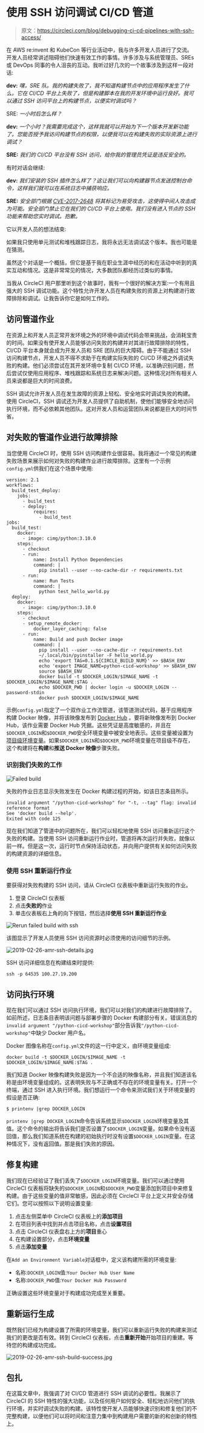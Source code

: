 # 使用 SSH 访问调试 CI/CD 管道

> 原文：<https://circleci.com/blog/debugging-ci-cd-pipelines-with-ssh-access/>

在 AWS re:invent 和 KubeCon 等行业活动中，我与许多开发人员进行了交流。开发人员经常讲述阻碍他们快速有效工作的事情。许多涉及与系统管理员、SREs 或 DevOps 同事的令人沮丧的互动。我听过好几次的一个故事涉及到这样一段对话:

**dev:** *嘿，SRE 队。我的构建失败了，我不知道构建节点中的应用程序发生了什么。它在 CI/CD 平台上失败了，但是构建脚本在我的开发环境中运行良好。我可以通过 SSH 访问平台上的构建节点，以便实时调试吗？*

SRE: *一小时后怎么样？*

**dev:** *一个小时？我需要完成这个，这样我就可以开始为下一个版本开发新功能了。您能否授予我访问构建节点的权限，以便我可以在构建失败的实际资源上进行调试？*

**SRE:** *我们的 CI/CD 平台没有 SSH 访问，给你我的管理员凭证是违反安全的。*

有时对话会继续:

**dev:** *我们安装的 SSH 插件怎么样了？这让我们可以向构建器节点发送控制台命令，这样我们就可以在系统日志中捕获响应。*

**SRE:** *安全部门根据 [CVE-2017-2648](https://nvd.nist.gov/vuln/detail/CVE-2017-2648) 将其标记为易受攻击，这使得中间人攻击成为可能。安全部门禁止它在我们的 CI/CD 平台上使用。我们没有进入节点的 SSH 功能来帮助您实时调试。抱歉。*

它以开发人员的想法结束:

如果我只使用单元测试和堆栈跟踪日志，我将永远无法调试这个版本。我也可能是在猜测。

虽然这个对话是一个概括，但它是基于我在职业生涯中经历的和在活动中听到的真实互动和情况。这是非常常见的情况，大多数团队都经历过类似的事情。

当我从 CircleCI 用户那里听到这个故事时，我有一个很好的解决方案:一个有用且强大的 SSH 调试功能。这个特性允许开发人员在构建失败的资源上对构建进行故障排除和调试。让我告诉你它是如何工作的。

## 访问管道作业

在资源上和开发人员正常开发环境之外的环境中调试代码会带来挑战，会消耗宝贵的时间。如果没有使开发人员能够访问失败的构建并对其进行故障排除的特性，CI/CD 平台本身就会成为开发人员和 SRE 团队的巨大障碍。由于不能通过 SSH 访问构建节点，开发人员不得不求助于在构建实际失败的 CI/CD 环境之外调试失败的构建。他们必须尝试在其开发环境中复制 CI/CD 环境，以准确识别问题，然后尝试仅使用应用程序、堆栈跟踪和系统日志来解决问题。这种情况对所有相关人员来说都是巨大的时间浪费。

SSH 调试允许开发人员在发生故障的资源上轻松、安全地实时调试失败的构建。使用 CircleCI，SSH 调试还为开发人员提供了自助机制，使他们能够安全地访问执行环境，而不必依赖其他团队。这对开发人员和运营团队来说都是巨大的时间节省。

## 对失败的管道作业进行故障排除

当您使用 CircleCI 时，使用 SSH 访问构建作业很容易。我将通过一个常见的构建失败场景来展示如何对失败的构建作业进行故障排除。这里有一个示例`config.yml`供我们在这个场景中使用:

```
version: 2.1
workflows:
  build_test_deploy:
    jobs:
      - build_test
      - deploy:
          requires:
            - build_test
jobs:
  build_test:
    docker:
      - image: cimg/python:3.10.0
    steps:
      - checkout
      - run:
          name: Install Python Dependencies
          command: |
            pip install --user --no-cache-dir -r requirements.txt
      - run:
          name: Run Tests
          command: |
            python test_hello_world.py
  deploy:
    docker:
      - image: cimg/python:3.10.0
    steps:
      - checkout
      - setup_remote_docker:
          docker_layer_caching: false
      - run:
          name: Build and push Docker image
          command: |       
            pip install --user --no-cache-dir -r requirements.txt          
            ~/.local/bin/pyinstaller -F hello_world.py
            echo 'export TAG=0.1.${CIRCLE_BUILD_NUM}' >> $BASH_ENV
            echo 'export IMAGE_NAME=python-cicd-workshop' >> $BASH_ENV
            source $BASH_ENV
            docker build -t $DOCKER_LOGIN/$IMAGE_NAME -t $DOCKER_LOGIN/$IMAGE_NAME:$TAG .
            echo $DOCKER_PWD | docker login -u $DOCKER_LOGIN --password-stdin
            docker push $DOCKER_LOGIN/$IMAGE_NAME 
```

示例`config.yml`指定了一个双作业工作流管道，该管道测试代码，基于应用程序构建 Docker 映像，并将该映像发布到 [Docker Hub](https://hub.docker.com) 。要将新映像发布到 Docker Hub，该作业需要 Docker Hub 凭据。这些凭证是高度敏感的，并且在`$DOCKER_LOGIN`和`$DOCKER_PWD`安全环境变量中被安全地表示。这些变量被设置为[项目级环境变量](https://circleci.com/docs/env-vars/#setting-an-environment-variable-in-a-project)。如果`$DOCKER_LOGIN`和`$DOCKER_PWD`环境变量在项目级不存在，这个构建将在**构建**和**推送 Docker 映像**步骤失败。

### 识别我们失败的工作

![Failed build](img/d567f0880be21c3f5d15c1527b651b83.png)

失败的作业日志显示失败发生在 Docker 构建过程的开始，如该日志条目所示。

```
invalid argument "/python-cicd-workshop" for "-t, --tag" flag: invalid reference format
See 'docker build --help'.
Exited with code 125 
```

现在我们知道了管道中的问题所在，我们可以轻松地使用 SSH 访问重新运行这个失败的构建。当使用 SSH 访问重新运行作业时，管道将再次运行并失败，就像以前一样。但是这一次，运行时节点保持活动状态，并向用户提供有关如何访问失败的构建资源的详细信息。

### 使用 SSH 重新运行作业

要获得对失败构建的 SSH 访问，请从 CircleCI 仪表板中重新运行失败的作业。

1.  登录 CircleCI 仪表板
2.  点击**失败的**作业
3.  单击仪表板右上角的向下按钮，然后选择**使用 SSH 重新运行作业**

![Rerun failed build with ssh](img/efdc404c6c6b93ae4eef55805f5fb5e9.png)

该图显示了开发人员使用 SSH 访问资源时必须使用的访问细节的示例。

![2019-02-26-amr-ssh-details.jpg](img/13ca89a2cb98b5ed94e6b11ef8294307.png)

SSH 访问详细信息在构建结束时提供:

```
ssh -p 64535 100.27.19.200 
```

## 访问执行环境

现在我们可以通过 SSH 访问执行环境，我们可以对我们的构建进行故障排除了。如前所述，日志条目表明该问题与部署步骤的 Docker 构建部分有关。错误消息的`invalid argument "/python-cicd-workshop"`部分告诉我`"/python-cicd-workshop"`中缺少 Docker 用户名。

Docker 图像名称在`config.yml`文件的这一行中定义，由环境变量组成:

```
docker build -t $DOCKER_LOGIN/$IMAGE_NAME -t $DOCKER_LOGIN/$IMAGE_NAME:$TAG . 
```

我们知道 Docker 映像构建失败是因为一个不合适的映像名称，并且我们知道该名称是由环境变量组成的。这表明失败与不正确或不存在的环境变量有关。打开一个终端，通过 SSH 进入执行环境。我们想运行一个命令来测试我们关于环境变量的假设是否正确:

```
$ printenv |grep DOCKER_LOGIN 
```

`printenv |grep DOCKER_LOGIN`命令告诉系统显示`$DOCKER_LOGIN`环境变量及其值。这个命令的输出将告诉我们是否设置了`$DOCKER_LOGIN`变量。如果命令没有返回值，那么我们知道系统在构建的初始执行时没有设置`$DOCKER_LOGIN`变量。在这种情况下，没有返回值。那是我们失败的原因。

## 修复构建

我们现在已经验证了我们丢失了`$DOCKER_LOGIN`环境变量。我们可以通过使用 CircleCI 仪表板将缺失的`$DOCKER_LOGIN`和`$DOCKER_PWD`变量添加到项目中来修复构建。由于这些变量的值非常敏感，因此必须在 CircleCI 平台上定义并安全存储它们。您可以按照以下说明设置变量:

1.  点击左侧菜单中 CircleCI 仪表板上的**添加项目**
2.  在项目列表中找到并点击项目名称，点击**设置项目**
3.  点击 CircleCI 仪表盘右上方的**项目**重心
4.  在构建设置部分，点击**环境变量**
5.  点击**添加变量**

在`Add an Environment Variable`对话框中，定义该构建所需的环境变量:

*   名称:`DOCKER_LOGIN`值:`Your Docker Hub User Name`
*   名称:`DOCKER_PWD`值:`Your Docker Hub Password`

正确设置这些环境变量对于构建成功完成至关重要。

## 重新运行生成

既然我们已经为构建设置了所需的环境变量，我们可以重新运行失败的构建来测试我们的更改是否有效。转到 CircleCI 仪表板，点击**重新开始**开始项目的重建。等待您的构建成功完成。

![2019-02-26-amr-ssh-build-success.jpg](img/85999ec34f04441d4f8be76cf18c28a6.png)

## 包扎

在这篇文章中，我强调了对 CI/CD 管道进行 SSH 调试的必要性。我展示了 CircleCI 的 SSH 特性的强大功能，以及任何用户如何安全、轻松地访问他们的执行环境，并实时调试失败的构建。该特性使开发人员能够快速识别和修复他们的不完整构建，以便他们可以将时间和注意力集中到构建用户需要的新的和创新的特性上。